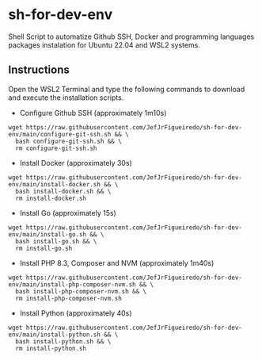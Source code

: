 # sh-for-dev-env

Shell Script to automatize Github SSH, Docker and programming languages packages instalation for Ubuntu 22.04 and WSL2 systems.

## Instructions
Open the WSL2 Terminal and type the following commands to download and execute the installation scripts.
- Configure Github SSH (approximately 1m10s)
~~~shell
wget https://raw.githubusercontent.com/JefJrFigueiredo/sh-for-dev-env/main/configure-git-ssh.sh && \
  bash configure-git-ssh.sh && \
  rm configure-git-ssh.sh
~~~
- Install Docker (approximately 30s)
~~~shell
wget https://raw.githubusercontent.com/JefJrFigueiredo/sh-for-dev-env/main/install-docker.sh && \
  bash install-docker.sh && \
  rm install-docker.sh
~~~
- Install Go (approximately 15s)
~~~shell
wget https://raw.githubusercontent.com/JefJrFigueiredo/sh-for-dev-env/main/install-go.sh && \
  bash install-go.sh && \
  rm install-go.sh
~~~
- Install PHP 8.3, Composer and NVM (approximately 1m40s)
~~~shell
wget https://raw.githubusercontent.com/JefJrFigueiredo/sh-for-dev-env/main/install-php-composer-nvm.sh && \
  bash install-php-composer-nvm.sh && \
  rm install-php-composer-nvm.sh
~~~
- Install Python (approximately 40s)
~~~shell
wget https://raw.githubusercontent.com/JefJrFigueiredo/sh-for-dev-env/main/install-python.sh && \
  bash install-python.sh && \
  rm install-python.sh
~~~
